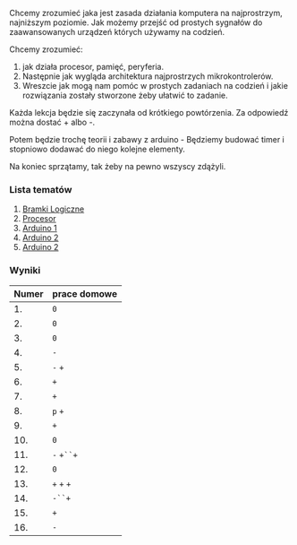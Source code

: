 Chcemy zrozumieć jaka jest zasada działania komputera na najprostrzym, najniższym
poziomie. Jak możemy przejść od prostych sygnałów do zaawansowanych urządzeń których
używamy na codzień.

Chcemy zrozumieć:

1. jak działa procesor, pamięć, peryferia.
2. Następnie jak wygląda architektura najprostrzych mikrokontrolerów.
3. Wreszcie jak mogą nam pomóc w prostych zadaniach na codzień i jakie rozwiązania
   zostały stworzone żeby ułatwić to zadanie.

Każda lekcja będzie się zaczynała od krótkiego powtórzenia. Za odpowiedź można dostać +
albo -.

Potem będzie trochę teorii i zabawy z arduino - Będziemy budować timer i stopniowo
dodawać do niego kolejne elementy.

Na koniec sprzątamy, tak żeby na pewno wszyscy zdążyli.

### Lista tematów

1. [Bramki Logiczne](/temat1.md)
2. [Procesor](/temat2.md)
3. [Arduino 1](/temat3.md)
4. [Arduino 2](/temat4.md)
4. [Arduino 2](/temat5.md)

### Wyniki

| Numer                              | prace domowe    |
|------------------------------------|-----------------|
| 1. <!-- Borys Czajkowski-->        |       `0`       |
| 2. <!-- Karolina Gąbka-->          |       `0`       |
| 3. <!-- Tomasz Gębarski-->         |       `0`       |
| 4. <!-- Robert Jankowski-->        |       `-`       |
| 5. <!-- Piotr Ługowski-->          |       `-` `+`      |
| 6. <!-- Michał Mackiewicz-->       |       `+`       |
| 7. <!-- Błażej Majchrzak-->        |       `+`       |
| 8. <!-- Julia Marszałek-Filipek--> |       `p` `+`      |
| 9. <!-- Jan Mazurkiewicz-->        |       `+`       |
| 10. <!-- Lena Olejnik-->           |       `0`       |
| 11. <!-- Irena Pietrzak-->         |       `-` `+``+`      |
| 12. <!-- Karolina Radziejewska-->  |       `0`       |
| 13. <!-- Piotr Rybiec-->           |       `+` `+` `+`     |
| 14. <!-- Aleksander Szczotka-->    |       `-``+`       |
| 15. <!-- Stanisław Szyszkowski-->  |       `+`       |
| 16. <!-- Leon Tarchalski-->        |       `-`       |
